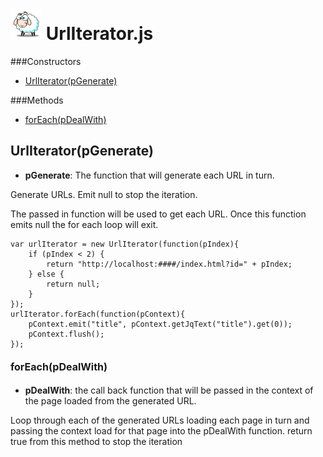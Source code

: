 ![Emitter](src/main/images/sheepVeryVerySmall.png) UrlIterator.js
=====


###Constructors
- [UrlIterator(pGenerate)](#-445862417)

###Methods
- [forEach(pDealWith)](#858050053) 


<a name="-445862417">UrlIterator</a>(pGenerate)
-----

- <b>pGenerate</b>: The function that will generate each URL in turn.

Generate URLs. Emit null to stop the iteration.

The passed in function will be used to get each URL.  Once this function emits null
the for each loop will exit.

    var urlIterator = new UrlIterator(function(pIndex){
        if (pIndex < 2) {
            return "http://localhost:####/index.html?id=" + pIndex;
        } else {
            return null;
        }
    });
    urlIterator.forEach(function(pContext){
        pContext.emit("title", pContext.getJqText("title").get(0));
        pContext.flush();
    });

#### <a style="font-size:16px;" name="858050053">forEach</a><span style="font-size:16px;">(pDealWith)</span>
- <b>pDealWith</b>: the call back function that will be passed in the context of the page loaded from the generated URL.

Loop through each of the generated URLs loading each page in turn and passing the context load for 
that page into the pDealWith function.
return true from this method to stop the iteration

